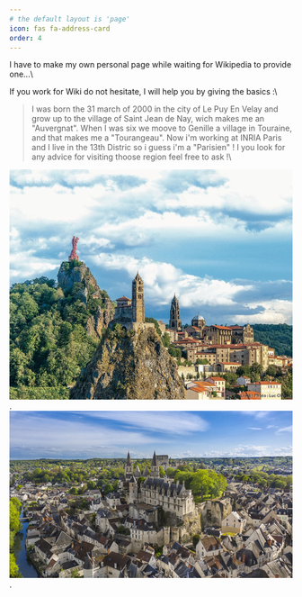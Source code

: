 ```yaml
---
# the default layout is 'page'
icon: fas fa-address-card
order: 4
---
```



 I have to make my own personal page while waiting for Wikipedia to provide one...\

 If you work for Wiki do not hesitate, I will help you by giving the basics :\

> I was born the 31 march of 2000 in the city of Le Puy En Velay  and grow up to the village of Saint Jean de Nay, wich makes me an "Auvergnat". When I was six we moove to Genille a village in Touraine, and that makes me a "Tourangeau". Now i'm working at INRIA Paris and I live in the 13th Distric so i guess i'm a "Parisien" ! I you look for any advice for visiting thoose region feel free to ask !\

![Texte alternatif](lepuy.jpg "Le Puy En Velay").
![Texte alternatif](loches.jpg "Loches").
